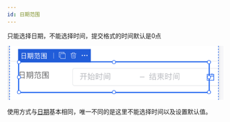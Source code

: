 ```yaml
---
id: 日期范围
---
```


只能选择日期，不能选择时间，提交格式的时间默认是0点

![image.png](/img/移动应用/组件/date-range-1.png)

使用方式与[日期](./日期)基本相同，唯一不同的是这里不能选择时间以及设置默认值。
